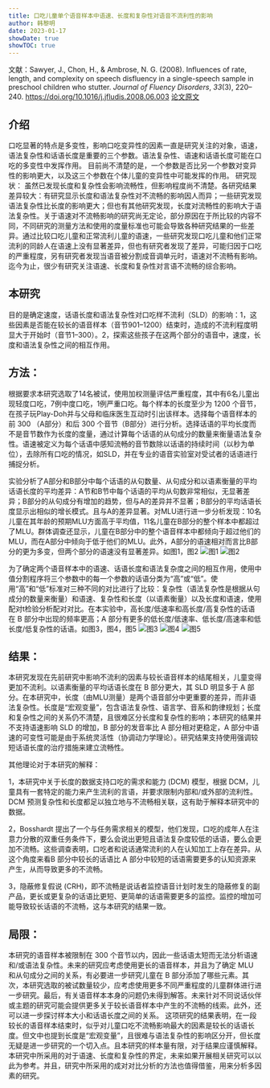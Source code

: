 ```yaml
---
title: 口吃儿童单个语音样本中语速、长度和复杂性对语音不流利性的影响
author: 韩黎明
date: 2023-01-17
showDate: true
showTOC: true
---
```

文献：Sawyer, J., Chon, H., & Ambrose, N. G. (2008). Influences of rate, length, and complexity on speech disfluency in a single-speech sample in preschool children who stutter. _Journal of Fluency Disorders_, _33_(3), 220–240. https://doi.org/10.1016/j.jfludis.2008.06.003
[论文原文](../Source_Files/2023-01-17-HLM.pdf)
## 介绍
口吃显著的特点是多变性，影响口吃变异性的因素一直是研究关注的对象，语速，语法复杂性和话语长度是重要的三个参数。语法复杂性、语速和话语长度可能在口吃的多变性中发挥作用。 目前尚不清楚的是，一个参数是否比另一个参数对变异性的影响更大，以及这三个参数在个体儿童的变异性中可能发挥的作用。
研究现状：
虽然已发现长度和复杂性会影响流畅性，但影响程度尚不清楚。各研究结果差异较大：有研究显示长度和语法复杂性对不流畅的影响因人而异；一些研究发现语法复杂性比长度的影响更大；但也有其他研究发现，长度对流畅性的影响大于语法复杂性。关于语速对不流畅影响的研究尚无定论，部分原因在于所比较的内容不同，不同研究的测量方法和使用的度量标准也可能会导致各种研究结果的一些差异。通过比较口吃儿童和正常流利儿童的语速，一些研究发现口吃儿童和他们正常流利的同龄人在语速上没有显著差异，但也有研究者发现了差异，可能归因于口吃的严重程度，另有研究者发现当语音被分割成音调单元时，语速对不流畅有影响。
迄今为止，很少有研究关注语速、长度和复杂性对言语不流畅的综合影响。
## 本研究
目的是确定速度，话语长度和语法复杂性对口吃样不流利（SLD）的影响：1，这些因素是否能在较长的语音样本（音节901–1200）结束时，造成的不流利程度明显大于开始时（音节1–300）。2，探索这些孩子在这两个部分的语音中，速度，长度和语法复杂性之间的相互作用。

## 方法：
根据要求本研究选取了14名被试，使用加权测量评估严重程度，其中有6名儿童出现轻度口吃，7例中度口吃，1例严重口吃。每个样本的长度至少为 1200 个音节，在孩子玩Play-Doh并与父母和临床医生互动时引出该样本。选择每个语音样本的前 300 （A部分）和后 300 个音节（B部分）进行分析。选择话语的平均长度而不是音节数作为长度的度量，通过计算每个话语的从句成分的数量来衡量语法复杂性。语速被定义为每个话语中感知流畅的音节数除以话语的持续时间（以秒为单位），去除所有口吃的情况，如SLD，并在专业的语音实验室对受试者的话语进行捕捉分析。

实验分析了A部分和B部分中每个话语的从句数量、从句成分和以语素衡量的平均话语长度的平均差异：A节和B节中每个话语的平均从句数非常相似，无显著差异；B部分的从句成分有增加的趋势，但与A的差异并不显著；B部分的平均话语长度显示出相似的增长模式。且与A的差异显著。对MLU进行进一步分析发现：10名儿童在其年龄的预期MLU方面高于平均值，11名儿童在B部分的整个样本中都超过了MLU。群体调查还显示，儿童在B部分中的整个语音样本中都倾向于超过他们的MLU，而在A部分中倾向于低于他们的MLU。此外，A部分的语速相对而言比B部分的更为多变，但两个部分的语速没有显著差异。如图1，图2
![图1](../Supporting_Information/2023-01-17-HLM-Fig1.png)
![图2](../Supporting_Information/2023-01-17-HLM-Fig2.png)

为了确定两个语音样本中的语速、话语长度和语法复杂度之间的相互作用，使用中值分割程序将三个参数中的每一个参数的话语分类为“高”或“低”。使用“高”和“低”标准对三种不同的对比进行了比较：复杂性（语法复杂性是根据从句成分的数量来衡量）和语速、复杂性和长度（以语素衡量）以及长度和语速，使用配对t检验分析配对对比。在本实验中，高长度/低速率和高长度/高复杂性的话语在 B 部分中出现的频率更高；A 部分有更多的低长度/低速率、低长度/高速率和低长度/低复杂性的话语。如图3，图4，图5
![图3](../Supporting_Information/2023-01-17-HLM-Fig3.png)
![图4](../Supporting_Information/2023-01-17-HLM-Fig4.png)
![图5](../Supporting_Information/2023-01-17-HLM-Fig5.png)

## 结果：
本研究发现在先前研究中影响不流利的因素与较长语音样本的结尾相关，儿童变得更加不流利。以语素衡量的平均话语长度在 B 部分更大，其 SLD 明显多于 A 部分。在本研究中，长度（由MLU测量）是两个语音部分中更重要的差异，而非语法复杂性。长度是“宏观变量”，包含语法复杂性、语言学、音系和韵律规划；长度和复杂性之间的关系仍不清楚，且很难区分长度和复杂性的影响；本研究的结果并不支持语速影响 SLD 的增加，B 部分的发音率比 A 部分相对更稳定，A 部分中语速的可变性可能是由于系统灵活性（协调动力学理论）。研究结果支持使用强调较短话语长度的治疗措施来建立流畅性。

其他理论对于本研究的解释：

1，本研究中关于长度的数据支持口吃的需求和能力 (DCM) 模型，根据 DCM，儿童具有一套特定的能力来产生流利的言语，并要求限制内部和/或外部的流利性。DCM 预测复杂性和长度都足以独立地与不流畅相关联，这有助于解释本研究中的数据。

2，Bosshardt 提出了一个与任务需求相关的模型，他们发现，口吃的成年人在注意力分散的双重任务条件下，要么会说出更短且语法复杂度较低的话语，要么会更加不流畅。这些调查表明，口吃者和说话通常流利的人在认知加工上存在差异。从这个角度来看B 部分中较长的话语比 A 部分中较短的话语需要更多的认知资源来产生，从而导致更多的不流畅。

3，隐蔽修复假说 (CRH)，即不流畅是说话者监控语音计划时发生的隐蔽修复的副产品，更长或更复杂的话语比更短、更简单的话语需要更多的监控。监控的增加可能导致较长话语的不流畅，这与本研究的结果一致。

## 局限：
本研究的语音样本被限制在 300 个音节以内，因此一些话语太短而无法分析语速和/或语法复杂性。未来的研究应考虑使用更长的语音样本，并且为了确定 MLU 和从句成分之间的关​​系，有必要进一步研究儿童在 B 部分添加了哪些元素。其次，本研究选取的被试数量较少，应考虑使用更多不同严重程度的儿童群体进行进一步研究。最后，有关语音样本本身的问题仍未得到解答。未来针对不同说话伙伴或主题的研究可能会提供更多关于较长语音样本中产生的不流畅的线索。此外，还可以进一步探讨样本大小和话语长度之间的关系。
这项研究的结果表明，在一段较长的语音样本结束时，似乎对儿童口吃不流畅影响最大的因素是较长的话语长度。但文中也提到长度是“宏观变量”，且很难与语法复杂性的影响区分开，但长度无疑是进一步研究的一个切入点。且本研究的样本量有限，对于结果应谨慎解释。本研究中所采用的对于语速、长度和复杂性的界定，未来如果开展相关研究可以以此为参考。并且，研究中所采用的成对对比分析的方法也值得借鉴，用来分析多因素的研究。